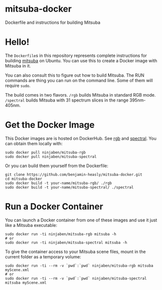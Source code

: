 # mitsuba-docker
Dockerfile and instructions for building Mitsuba

# Hello!

The `Dockerfile`s in this repository represents complete instructions for building [mitsuba](https://www.mitsuba-renderer.org/) on Ubuntu.  You can use this to create a Docker image with Mitsuba in it.

You can also consult this to figure out how to build Mitsuba.  The RUN commands are thing you can run on the command line.  Some of them will require `sudo`.

The build comes in two flavors.  `/rgb` builds Mitsuba in standard RGB mode.  `/spectral` builds Mitsuba with 31 spectrum slices in the range 395nm-405nm.

# Get the Docker Image

This Docker images are is hosted on DockerHub.  See [rgb](https://hub.docker.com/r/ninjaben/mitsuba-rgb/) and [spectral](https://hub.docker.com/r/ninjaben/mitsuba-spectral/).  You can obtain them locally with:
```
sudo docker pull ninjaben/mitsuba-rgb
sudo docker pull ninjaben/mitsuba-spectral
```

Or you can build them yourself from the Dockerfile:
```
git clone https://github.com/benjamin-heasly/mitsuba-docker.git
cd mitsuba-docker
sudo docker build -t your-name/mitsuba-rgb/ ./rgb
sudo docker build -t your-name/mitsuba-spectral/ ./spectral
```

# Run a Docker Container

You can launch a Docker container from one of these images and use it just like a Mitsuba executable:
```
sudo docker run -ti ninjaben/mitsuba-rgb mitsuba -h
# or
sudo docker run -ti ninjaben/mitsuba-spectral mitsuba -h
```

To give the container access to your Mitsuba scene files, mount in the current folder as a temporary volume:
```
sudo docker run -ti --rm -v `pwd`:`pwd` ninjaben/mitsuba-rgb mitsuba myScene.xml
# or
sudo docker run -ti --rm -v `pwd`:`pwd` ninjaben/mitsuba-spectral mitsuba myScene.xml
```
